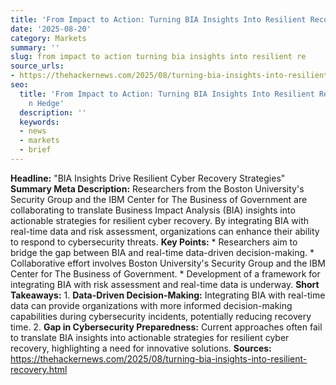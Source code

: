 ```yaml
---
title: 'From Impact to Action: Turning BIA Insights Into Resilient Recovery'
date: '2025-08-20'
category: Markets
summary: ''
slug: from impact to action turning bia insights into resilient re
source_urls:
- https://thehackernews.com/2025/08/turning-bia-insights-into-resilient-recovery.html
seo:
  title: 'From Impact to Action: Turning BIA Insights Into Resilient Recovery | Hash
    n Hedge'
  description: ''
  keywords:
  - news
  - markets
  - brief
---
```


**Headline:** "BIA Insights Drive Resilient Cyber Recovery Strategies"  **Summary Meta Description:** Researchers from the Boston University's Security Group and the IBM Center for The Business of Government are collaborating to translate Business Impact Analysis (BIA) insights into actionable strategies for resilient cyber recovery. By integrating BIA with real-time data and risk assessment, organizations can enhance their ability to respond to cybersecurity threats.  **Key Points:**  * Researchers aim to bridge the gap between BIA and real-time data-driven decision-making. * Collaborative effort involves Boston University's Security Group and the IBM Center for The Business of Government. * Development of a framework for integrating BIA with risk assessment and real-time data is underway.  **Short Takeaways:**  1. **Data-Driven Decision-Making:** Integrating BIA with real-time data can provide organizations with more informed decision-making capabilities during cybersecurity incidents, potentially reducing recovery time. 2. **Gap in Cybersecurity Preparedness:** Current approaches often fail to translate BIA insights into actionable strategies for resilient cyber recovery, highlighting a need for innovative solutions.  **Sources:** https://thehackernews.com/2025/08/turning-bia-insights-into-resilient-recovery.html 
